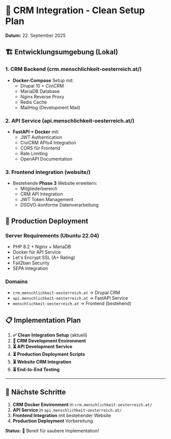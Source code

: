 # 🎯 CRM Integration - Clean Setup Plan
**Datum:** 22. September 2025

## 🏗️ **Entwicklungsumgebung (Lokal)**

### **1. CRM Backend (crm.menschlichkeit-oesterreich.at/)**
- **Docker-Compose** Setup mit:
  - Drupal 10 + CiviCRM
  - MariaDB Database
  - Nginx Reverse Proxy
  - Redis Cache
  - MailHog (Development Mail)

### **2. API Service (api.menschlichkeit-oesterreich.at/)**
- **FastAPI + Docker** mit:
  - JWT Authentication
  - CiviCRM APIv4 Integration
  - CORS für Frontend
  - Rate Limiting
  - OpenAPI Documentation

### **3. Frontend Integration (website/)**
- Bestehende **Phase 3** Website erweitern:
  - Mitgliederbereich
  - CRM API Integration
  - JWT Token Management
  - DSGVO-konforme Datenverarbeitung

## 🚀 **Production Deployment**

### **Server Requirements (Ubuntu 22.04)**
- PHP 8.2 + Nginx + MariaDB
- Docker für API Service
- Let's Encrypt SSL (A+ Rating)
- Fail2ban Security
- SEPA Integration

### **Domains**
- `crm.menschlichkeit-oesterreich.at` → Drupal CRM
- `api.menschlichkeit-oesterreich.at` → FastAPI Service
- `menschlichkeit-oesterreich.at` → Frontend (bestehend)

## 📋 **Implementation Plan**

1. **✅ Clean Integration Setup** (aktuell)
2. **🔄 CRM Development Environment** 
3. **⏳ API Development Service**
4. **⏳ Production Deployment Scripts**
5. **⏳ Website CRM Integration** 
6. **⏳ End-to-End Testing**

---

## 🔧 **Nächste Schritte**

1. **CRM Docker Environment** in `crm.menschlichkeit-oesterreich.at/`
2. **API Service** in `api.menschlichkeit-oesterreich.at/`
3. **Frontend Integration** mit bestehender Website
4. **Production Deployment** Vorbereitung

**Status:** 🚀 Bereit für saubere Implementation!